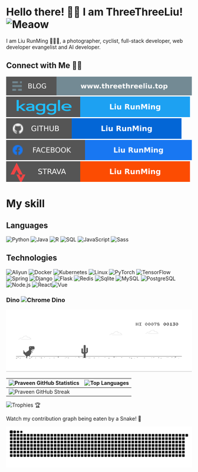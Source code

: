# Hello there! 👋🏻 I am ThreeThreeLiu! <img src="https://i.imgur.com/veZrcC7.gif" alt="Meaow" width="50" />

I am Liu RunMing 🙋🏻‍♂️, a photographer, cyclist, full-stack developer, web developer evangelist and AI developer.

## Connect with Me 🤝🏻

[![Blog](https://raw.githubusercontent.com/lts0131/lts0131/main/soc/bl.svg)](https://blog.praveen.science/)  
[![Kaggle](https://raw.githubusercontent.com/lts0131/lts0131/main/soc/kg.svg)](https://twitter.com/lts0131) 
[![GitHub](https://raw.githubusercontent.com/lts0131/lts0131/main/soc/gh.svg)](https://github.com/lts0131) 
[![Facebook](https://raw.githubusercontent.com/lts0131/lts0131/main/soc/fb.svg)](https://www.facebook.com/profile.php?id=100010727012245) 
[![Strava](https://raw.githubusercontent.com/lts0131/lts0131/main/soc/st.svg)](https://www.strava.com/athletes/liurunming)


# My skill  
## Languages

![Python](https://img.shields.io/badge/-Python-000?&logo=Python) ![Java](https://img.shields.io/badge/-Java-000?&logo=Java) ![R](https://img.shields.io/badge/-R-000?&logo=R) ![SQL](https://img.shields.io/badge/-SQL-000?&logo=MySQL) ![JavaScript](https://img.shields.io/badge/-JavaScript-000?&logo=JavaScript) ![Sass](https://img.shields.io/badge/-Sass-000?&logo=Sass)

## Technologies
![Aliyun](https://img.shields.io/badge/-Aliyun-000?&logo=Aliyun&logoColor=F90) ![Docker](https://img.shields.io/badge/-Docker-000?&logo=Docker) ![Kubernetes](https://img.shields.io/badge/-Kubernetes-000?&logo=Kubernetes) ![Linux](https://img.shields.io/badge/-Linux-000?&logo=Linux) ![PyTorch](https://img.shields.io/badge/-PyTorch-000?&logo=PyTorch) ![TensorFlow](https://img.shields.io/badge/-TensorFlow-000?&logo=TensorFlow) ![Spring](https://img.shields.io/badge/-Spring-000?&logo=Spring) ![Django](https://img.shields.io/badge/-django-000?&logo=django) ![Flask](https://img.shields.io/badge/-Flask-000?&logo=Flask) ![Redis](https://img.shields.io/badge/-Redis-000?&logo=Redis) ![Sqlite](https://img.shields.io/badge/-Sqlite-000?&logo=Sqlite) ![MySQL](https://img.shields.io/badge/-MySQL-000?&logo=MySQL) ![PostgreSQL](https://img.shields.io/badge/-PostgreSQL-000?&logo=PostgreSQL) ![Node.js](https://img.shields.io/badge/-Node.js-000?&logo=node.js) ![React](https://img.shields.io/badge/-React-000?&logo=React)![Vue](https://img.shields.io/badge/-Vue-000?&logo=Vue)



### Dino <img src="https://i.imgur.com/2AGajNs.png" alt="Chrome Dino" width="24" />

![Dino](https://raw.githubusercontent.com/lts0131/lts0131/main/dino.gif)

| ![Praveen GitHub Statistics](https://github-readme-stats.vercel.app/api?username=lts0131&show_icons=true) | ![Top Languages](https://github-readme-stats.vercel.app/api/top-langs/?username=lts0131) |
| --- | --- |
| ![Praveen GitHub Streak](https://github-readme-streak-stats.herokuapp.com/?user=lts0131)

![Trophies 🏆](https://github-profile-trophy.vercel.app/?username=lts0131)

Watch my contribution graph being eaten by a Snake! 🐍

![Watch my contribution graph being eaten by a Snake!](https://raw.githubusercontent.com/lts0131/lts0131/main/soc/snake.svg)
